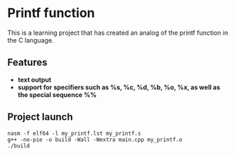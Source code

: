 # Printf function

This is a learning project that has created an analog of the printf function in the C language.

## Features
- **text output**
- **support for specifiers such as %s, %c, %d, %b, %o, %x, as well as the special sequence %%**

## Project launch
```
nasm -f elf64 -l my_printf.lst my_printf.s
g++ -no-pie -o build -Wall -Wextra main.cpp my_printf.o
./build
```
